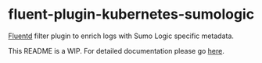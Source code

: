 # fluent-plugin-kubernetes-sumologic

[Fluentd](https://fluentd.org/) filter plugin to enrich logs with Sumo Logic specific metadata.

This README is a WIP. For detailed documentation please go [here](https://github.com/SumoLogic/fluentd-kubernetes-sumologic).